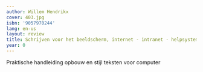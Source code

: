```yaml
---
author: Willem Hendrikx
cover: 403.jpg
isbn: '9057970244'
lang: en-us
layout: review
title: Schrijven voor het beeldscherm, internet - intranet - helpsystemen
year: 0
---
```

Praktische handleiding opbouw en stijl teksten voor computer
